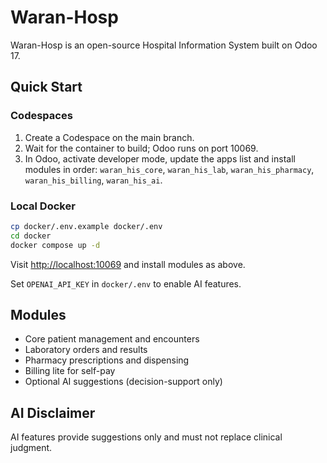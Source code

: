 # Waran-Hosp

Waran-Hosp is an open-source Hospital Information System built on Odoo 17.

## Quick Start

### Codespaces
1. Create a Codespace on the main branch.
2. Wait for the container to build; Odoo runs on port 10069.
3. In Odoo, activate developer mode, update the apps list and install modules in order:
   `waran_his_core`, `waran_his_lab`, `waran_his_pharmacy`, `waran_his_billing`, `waran_his_ai`.

### Local Docker
```bash
cp docker/.env.example docker/.env
cd docker
docker compose up -d
```
Visit [http://localhost:10069](http://localhost:10069) and install modules as above.

Set `OPENAI_API_KEY` in `docker/.env` to enable AI features.

## Modules
- Core patient management and encounters
- Laboratory orders and results
- Pharmacy prescriptions and dispensing
- Billing lite for self-pay
- Optional AI suggestions (decision-support only)

## AI Disclaimer
AI features provide suggestions only and must not replace clinical judgment.
